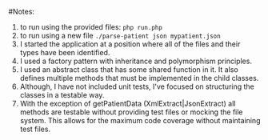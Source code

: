 #Notes:

1. to run using the provided files: `php run.php`
2. to run using a new file `./parse-patient json mypatient.json`
2. I started the application at a position where all of the files and their types have been identified. 
3. I used a factory pattern with inheritance and polymorphism principles. 
4. I used an abstract class that has some shared function in it. It also defines multiple methods that must be implemented in the child classes.
5. Although, I have not included unit tests, I've focused on structuring the classes in a testable way. 
6. With the exception of getPatientData (XmlExtract|JsonExtract) all methods are testable without providing test files or mocking the file system. This allows for the maximum code coverage without maintaining test files.
